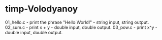 # timp-Volodyanoy
01_hello.c - print the phrase "Hello World!" - string input, string output.
02_sum.c - print x + y - double input, double output.
03_pow.c - print x^y - double input, double output.
